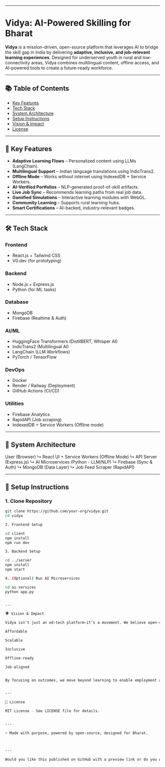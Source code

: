 
---

# **Vidya: AI-Powered Skilling for Bharat**

**Vidya** is a mission-driven, open-source platform that leverages AI to bridge the skill gap in India by delivering **adaptive, inclusive, and job-relevant learning experiences**. Designed for underserved youth in rural and low-connectivity areas, Vidya combines multilingual content, offline access, and AI-powered tools to create a future-ready workforce.

---

## 📚 Table of Contents
- [Key Features](#key-features)
- [Tech Stack](#tech-stack)
- [System Architecture](#system-architecture)
- [Setup Instructions](#setup-instructions)
- [Vision & Impact](#vision--impact)
- [License](#license)

---

## 🚀 Key Features

- **Adaptive Learning Flows** – Personalized content using LLMs (LangChain).
- **Multilingual Support** – Indian language translations using IndicTrans2.
- **Offline Mode** – Works without internet using IndexedDB + Service Workers.
- **AI-Verified Portfolios** – NLP-generated proof-of-skill artifacts.
- **Live Job Sync** – Recommends learning paths from real job data.
- **Gamified Simulations** – Interactive learning modules with WebGL.
- **Community Learning** – Supports rural learning hubs.
- **Smart Certifications** – AI-backed, industry-relevant badges.

---

## 🛠️ Tech Stack

### Frontend
- React.js + Tailwind CSS
- V0.dev (for prototyping)

### Backend
- Node.js + Express.js
- Python (for ML tasks)

### Database
- MongoDB
- Firebase (Realtime & Auth)

### AI/ML
- HuggingFace Transformers (DistilBERT, Whisper AI)
- IndicTrans2 (Multilingual AI)
- LangChain (LLM Workflows)
- PyTorch / TensorFlow

### DevOps
- Docker
- Render / Railway (Deployment)
- GitHub Actions (CI/CD)

### Utilities
- Firebase Analytics
- RapidAPI (Job scraping)
- IndexedDB + Service Workers (Offline mode)

---

## 🧩 System Architecture

User (Browser) ↳ React UI + Service Workers (Offline Mode) ↳ API Server (Express.js) ↳ AI Microservices (Python - LLM/NLP) ↳ Firebase (Sync & Auth) ↳ MongoDB (Data Layer) ↳ Job Feed Scraper (RapidAPI)

---

## 🧪 Setup Instructions

### 1. Clone Repository
```bash
git clone https://github.com/your-org/vidya.git
cd vidya

2. Frontend Setup

cd client
npm install
npm run dev

3. Backend Setup

cd ../server
npm install
npm start

4. (Optional) Run AI Microservices

cd ai-services
python app.py


---

🌍 Vision & Impact

Vidya isn’t just an ed-tech platform—it’s a movement. We believe open-source AI can empower India’s next billion learners with tools that are:

Affordable

Scalable

Inclusive

Offline-ready

Job-aligned


By focusing on outcomes, we move beyond learning to enable employment and purpose.


---

📄 License

MIT License - See LICENSE file for details.


---

> Made with purpose, powered by open-source, designed for Bharat.



---

Would you like this published on GitHub with a preview link or do you want an additional `CONTRIBUTING.md` or `LICENSE` file scaffolded too?

